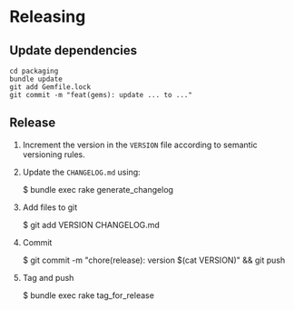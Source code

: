 # Releasing

## Update dependencies

    cd packaging
    bundle update
    git add Gemfile.lock
    git commit -m "feat(gems): update ... to ..."

## Release

1. Increment the version in the `VERSION` file according to semantic versioning rules.

2. Update the `CHANGELOG.md` using:

    $ bundle exec rake generate_changelog

3. Add files to git

    $ git add VERSION CHANGELOG.md

4. Commit

    $ git commit -m "chore(release): version $(cat VERSION)" && git push

5. Tag and push

    $ bundle exec rake tag_for_release
